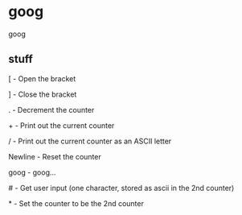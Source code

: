 # goog
goog

## stuff

\[ - Open the bracket

\] - Close the bracket

\. - Decrement the counter

\+ - Print out the current counter

\/ - Print out the current counter as an ASCII letter

Newline - Reset the counter

goog - goog...

\# - Get user input (one character, stored as ascii in the 2nd counter)

\* - Set the counter to be the 2nd counter
